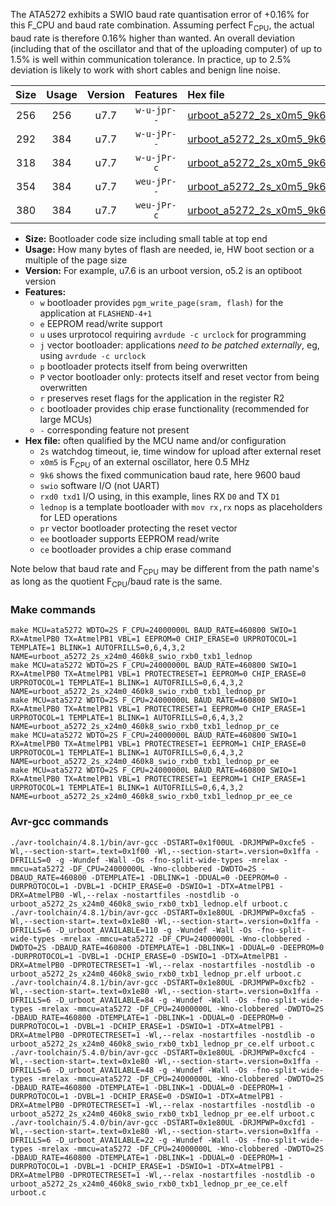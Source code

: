 The ATA5272 exhibits a SWIO baud rate quantisation error of +0.16% for this F_CPU and baud rate combination. Assuming perfect F<sub>CPU</sub>, the actual baud rate is therefore 0.16% higher than wanted. An overall deviation (including that of the oscillator and that of the uploading computer) of up to 1.5% is well within communication tolerance. In practice, up to 2.5% deviation is likely to work with short cables and benign line noise.

|Size|Usage|Version|Features|Hex file|
|:-:|:-:|:-:|:-:|:--|
|256|256|u7.7|`w-u-jpr--`|[urboot_a5272_2s_x0m5_9k6_swio_rxb0_txb1_lednop.hex](https://raw.githubusercontent.com/stefanrueger/urboot.hex/main/mcus/ata5272/watchdog_2_s/external_oscillator_x/%2B0m500000_hz/%2B%2B%2B9k6_baud/swio_rxb0_txb1/lednop/urboot_a5272_2s_x0m5_9k6_swio_rxb0_txb1_lednop.hex)|
|292|384|u7.7|`w-u-jPr--`|[urboot_a5272_2s_x0m5_9k6_swio_rxb0_txb1_lednop_pr.hex](https://raw.githubusercontent.com/stefanrueger/urboot.hex/main/mcus/ata5272/watchdog_2_s/external_oscillator_x/%2B0m500000_hz/%2B%2B%2B9k6_baud/swio_rxb0_txb1/lednop/urboot_a5272_2s_x0m5_9k6_swio_rxb0_txb1_lednop_pr.hex)|
|318|384|u7.7|`w-u-jPr-c`|[urboot_a5272_2s_x0m5_9k6_swio_rxb0_txb1_lednop_pr_ce.hex](https://raw.githubusercontent.com/stefanrueger/urboot.hex/main/mcus/ata5272/watchdog_2_s/external_oscillator_x/%2B0m500000_hz/%2B%2B%2B9k6_baud/swio_rxb0_txb1/lednop/urboot_a5272_2s_x0m5_9k6_swio_rxb0_txb1_lednop_pr_ce.hex)|
|354|384|u7.7|`weu-jPr--`|[urboot_a5272_2s_x0m5_9k6_swio_rxb0_txb1_lednop_pr_ee.hex](https://raw.githubusercontent.com/stefanrueger/urboot.hex/main/mcus/ata5272/watchdog_2_s/external_oscillator_x/%2B0m500000_hz/%2B%2B%2B9k6_baud/swio_rxb0_txb1/lednop/urboot_a5272_2s_x0m5_9k6_swio_rxb0_txb1_lednop_pr_ee.hex)|
|380|384|u7.7|`weu-jPr-c`|[urboot_a5272_2s_x0m5_9k6_swio_rxb0_txb1_lednop_pr_ee_ce.hex](https://raw.githubusercontent.com/stefanrueger/urboot.hex/main/mcus/ata5272/watchdog_2_s/external_oscillator_x/%2B0m500000_hz/%2B%2B%2B9k6_baud/swio_rxb0_txb1/lednop/urboot_a5272_2s_x0m5_9k6_swio_rxb0_txb1_lednop_pr_ee_ce.hex)|

- **Size:** Bootloader code size including small table at top end
- **Usage:** How many bytes of flash are needed, ie, HW boot section or a multiple of the page size
- **Version:** For example, u7.6 is an urboot version, o5.2 is an optiboot version
- **Features:**
  + `w` bootloader provides `pgm_write_page(sram, flash)` for the application at `FLASHEND-4+1`
  + `e` EEPROM read/write support
  + `u` uses urprotocol requiring `avrdude -c urclock` for programming
  + `j` vector bootloader: applications *need to be patched externally*, eg, using `avrdude -c urclock`
  + `p` bootloader protects itself from being overwritten
  + `P` vector bootloader only: protects itself and reset vector from being overwritten
  + `r` preserves reset flags for the application in the register R2
  + `c` bootloader provides chip erase functionality (recommended for large MCUs)
  + `-` corresponding feature not present
- **Hex file:** often qualified by the MCU name and/or configuration
  + `2s` watchdog timeout, ie, time window for upload after external reset
  + `x0m5` is F<sub>CPU</sub> of an external oscillator, here 0.5 MHz
  + `9k6` shows the fixed communication baud rate, here 9600 baud
  + `swio` software I/O (not UART)
  + `rxd0 txd1` I/O using, in this example, lines RX `D0` and TX `D1`
  + `lednop` is a template bootloader with `mov rx,rx` nops as placeholders for LED operations
  + `pr` vector bootloader protecting the reset vector
  + `ee` bootloader supports EEPROM read/write
  + `ce` bootloader provides a chip erase command


Note below that baud rate and F<sub>CPU</sub> may be different from the path name's as long as the quotient F<sub>CPU</sub>/baud rate is the same.

### Make commands
```
make MCU=ata5272 WDTO=2S F_CPU=24000000L BAUD_RATE=460800 SWIO=1 RX=AtmelPB0 TX=AtmelPB1 VBL=1 EEPROM=0 CHIP_ERASE=0 URPROTOCOL=1 TEMPLATE=1 BLINK=1 AUTOFRILLS=0,6,4,3,2 NAME=urboot_a5272_2s_x24m0_460k8_swio_rxb0_txb1_lednop
make MCU=ata5272 WDTO=2S F_CPU=24000000L BAUD_RATE=460800 SWIO=1 RX=AtmelPB0 TX=AtmelPB1 VBL=1 PROTECTRESET=1 EEPROM=0 CHIP_ERASE=0 URPROTOCOL=1 TEMPLATE=1 BLINK=1 AUTOFRILLS=0,6,4,3,2 NAME=urboot_a5272_2s_x24m0_460k8_swio_rxb0_txb1_lednop_pr
make MCU=ata5272 WDTO=2S F_CPU=24000000L BAUD_RATE=460800 SWIO=1 RX=AtmelPB0 TX=AtmelPB1 VBL=1 PROTECTRESET=1 EEPROM=0 CHIP_ERASE=1 URPROTOCOL=1 TEMPLATE=1 BLINK=1 AUTOFRILLS=0,6,4,3,2 NAME=urboot_a5272_2s_x24m0_460k8_swio_rxb0_txb1_lednop_pr_ce
make MCU=ata5272 WDTO=2S F_CPU=24000000L BAUD_RATE=460800 SWIO=1 RX=AtmelPB0 TX=AtmelPB1 VBL=1 PROTECTRESET=1 EEPROM=1 CHIP_ERASE=0 URPROTOCOL=1 TEMPLATE=1 BLINK=1 AUTOFRILLS=0,6,4,3,2 NAME=urboot_a5272_2s_x24m0_460k8_swio_rxb0_txb1_lednop_pr_ee
make MCU=ata5272 WDTO=2S F_CPU=24000000L BAUD_RATE=460800 SWIO=1 RX=AtmelPB0 TX=AtmelPB1 VBL=1 PROTECTRESET=1 EEPROM=1 CHIP_ERASE=1 URPROTOCOL=1 TEMPLATE=1 BLINK=1 AUTOFRILLS=0,6,4,3,2 NAME=urboot_a5272_2s_x24m0_460k8_swio_rxb0_txb1_lednop_pr_ee_ce
```

### Avr-gcc commands
```
./avr-toolchain/4.8.1/bin/avr-gcc -DSTART=0x1f00UL -DRJMPWP=0xcfe5 -Wl,--section-start=.text=0x1f00 -Wl,--section-start=.version=0x1ffa -DFRILLS=0 -g -Wundef -Wall -Os -fno-split-wide-types -mrelax -mmcu=ata5272 -DF_CPU=24000000L -Wno-clobbered -DWDTO=2S -DBAUD_RATE=460800 -DTEMPLATE=1 -DBLINK=1 -DDUAL=0 -DEEPROM=0 -DURPROTOCOL=1 -DVBL=1 -DCHIP_ERASE=0 -DSWIO=1 -DTX=AtmelPB1 -DRX=AtmelPB0 -Wl,--relax -nostartfiles -nostdlib -o urboot_a5272_2s_x24m0_460k8_swio_rxb0_txb1_lednop.elf urboot.c
./avr-toolchain/4.8.1/bin/avr-gcc -DSTART=0x1e80UL -DRJMPWP=0xcfa5 -Wl,--section-start=.text=0x1e80 -Wl,--section-start=.version=0x1ffa -DFRILLS=6 -D_urboot_AVAILABLE=110 -g -Wundef -Wall -Os -fno-split-wide-types -mrelax -mmcu=ata5272 -DF_CPU=24000000L -Wno-clobbered -DWDTO=2S -DBAUD_RATE=460800 -DTEMPLATE=1 -DBLINK=1 -DDUAL=0 -DEEPROM=0 -DURPROTOCOL=1 -DVBL=1 -DCHIP_ERASE=0 -DSWIO=1 -DTX=AtmelPB1 -DRX=AtmelPB0 -DPROTECTRESET=1 -Wl,--relax -nostartfiles -nostdlib -o urboot_a5272_2s_x24m0_460k8_swio_rxb0_txb1_lednop_pr.elf urboot.c
./avr-toolchain/4.8.1/bin/avr-gcc -DSTART=0x1e80UL -DRJMPWP=0xcfb2 -Wl,--section-start=.text=0x1e80 -Wl,--section-start=.version=0x1ffa -DFRILLS=6 -D_urboot_AVAILABLE=84 -g -Wundef -Wall -Os -fno-split-wide-types -mrelax -mmcu=ata5272 -DF_CPU=24000000L -Wno-clobbered -DWDTO=2S -DBAUD_RATE=460800 -DTEMPLATE=1 -DBLINK=1 -DDUAL=0 -DEEPROM=0 -DURPROTOCOL=1 -DVBL=1 -DCHIP_ERASE=1 -DSWIO=1 -DTX=AtmelPB1 -DRX=AtmelPB0 -DPROTECTRESET=1 -Wl,--relax -nostartfiles -nostdlib -o urboot_a5272_2s_x24m0_460k8_swio_rxb0_txb1_lednop_pr_ce.elf urboot.c
./avr-toolchain/5.4.0/bin/avr-gcc -DSTART=0x1e80UL -DRJMPWP=0xcfc4 -Wl,--section-start=.text=0x1e80 -Wl,--section-start=.version=0x1ffa -DFRILLS=6 -D_urboot_AVAILABLE=48 -g -Wundef -Wall -Os -fno-split-wide-types -mrelax -mmcu=ata5272 -DF_CPU=24000000L -Wno-clobbered -DWDTO=2S -DBAUD_RATE=460800 -DTEMPLATE=1 -DBLINK=1 -DDUAL=0 -DEEPROM=1 -DURPROTOCOL=1 -DVBL=1 -DCHIP_ERASE=0 -DSWIO=1 -DTX=AtmelPB1 -DRX=AtmelPB0 -DPROTECTRESET=1 -Wl,--relax -nostartfiles -nostdlib -o urboot_a5272_2s_x24m0_460k8_swio_rxb0_txb1_lednop_pr_ee.elf urboot.c
./avr-toolchain/5.4.0/bin/avr-gcc -DSTART=0x1e80UL -DRJMPWP=0xcfd1 -Wl,--section-start=.text=0x1e80 -Wl,--section-start=.version=0x1ffa -DFRILLS=6 -D_urboot_AVAILABLE=22 -g -Wundef -Wall -Os -fno-split-wide-types -mrelax -mmcu=ata5272 -DF_CPU=24000000L -Wno-clobbered -DWDTO=2S -DBAUD_RATE=460800 -DTEMPLATE=1 -DBLINK=1 -DDUAL=0 -DEEPROM=1 -DURPROTOCOL=1 -DVBL=1 -DCHIP_ERASE=1 -DSWIO=1 -DTX=AtmelPB1 -DRX=AtmelPB0 -DPROTECTRESET=1 -Wl,--relax -nostartfiles -nostdlib -o urboot_a5272_2s_x24m0_460k8_swio_rxb0_txb1_lednop_pr_ee_ce.elf urboot.c
```

